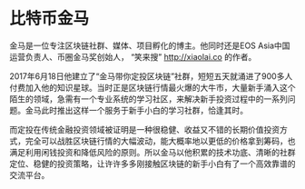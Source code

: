# 

# 比特币金马

金马是一位专注区块链社群、媒体、项目孵化的博主。他同时还是EOS Asia中国运营负责人、币圈金马奖创始人， “笑来搜” http://xiaolai.co 的作者。

2017年6月18日他建立了“金马带你定投区块链”社群，短短五天就涌进了900多人付费加入他的知识星球。当时正是区块链行情最火爆的大牛市，大量新手涌入这个陌生的领域，急需有一个专业系统的学习社区，来解决新手投资过程中的一系列问题。金马此时推出这样一个服务于新手小白的学习社群，恰逢其时。

而定投在传统金融投资领域被证明是一种很稳健、收益又不错的长期价值投资方式，完全可以战胜区块链行情的大幅波动，能大概率地以更低的价格拿到筹码，也满足利用闲钱投资和降低风险的原则。所以金马以他积累的技术功底、清晰的社群定位、稳健的投资策略，让许许多多刚接触区块链的新手小白有了一个高效靠谱的交流平台。

